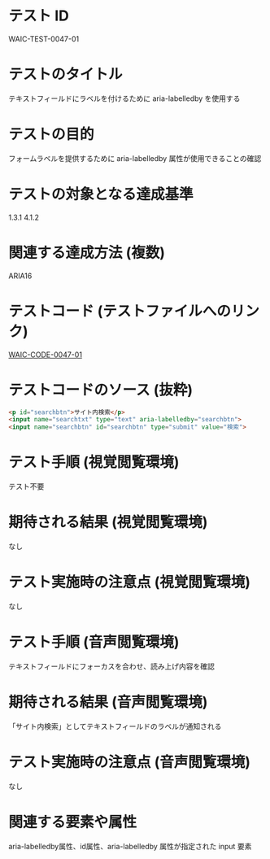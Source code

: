 # テスト ID
WAIC-TEST-0047-01

# テストのタイトル
テキストフィールドにラベルを付けるために aria-labelledby を使用する

# テストの目的
フォームラベルを提供するために aria-labelledby 属性が使用できることの確認

# テストの対象となる達成基準 
1.3.1
4.1.2

# 関連する達成方法 (複数)
ARIA16

# テストコード (テストファイルへのリンク)
[WAIC-CODE-0047-01](https://waic.github.io/as_test/WAIC-CODE/WAIC-CODE-0047-01.html)

# テストコードのソース (抜粋)
```HTML
<p id="searchbtn">サイト内検索</p>
<input name="searchtxt" type="text" aria-labelledby="searchbtn">
<input name="searchbtn" id="searchbtn" type="submit" value="検索">
```
# テスト手順 (視覚閲覧環境)
テスト不要

# 期待される結果 (視覚閲覧環境)
なし

# テスト実施時の注意点 (視覚閲覧環境)
なし

# テスト手順 (音声閲覧環境)
テキストフィールドにフォーカスを合わせ、読み上げ内容を確認

# 期待される結果 (音声閲覧環境)
「サイト内検索」としてテキストフィールドのラベルが通知される

# テスト実施時の注意点 (音声閲覧環境)
なし

# 関連する要素や属性
aria-labelledby属性、id属性、aria-labelledby 属性が指定された input 要素